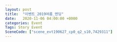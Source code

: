 ```yaml
---
layout: post
title:  "이벤트_2019여름_엔딩"
date:   2020-11-06 04:00:00 +0000
categories: Event
Tags: Story Event
SceneCode: ["scene_evt190627_cp0_q2_s10,7429311"]
---
```

